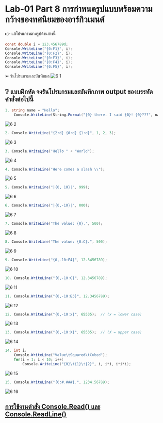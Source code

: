 # Lab-01  Part 8  การกำหนดรูปแบบพร้อมความกว้างของทศนิยมของอาร์กิวเมนต์

👉 แก้โปรแกรมตามรูปด้านล่างนี้
```csharp
const double i = 123.456789d;
Console.WriteLine("{0:F1}", i);
Console.WriteLine("{0:F2}", i);
Console.WriteLine("{0:F3}", i);
Console.WriteLine("{0:F4}", i);
Console.WriteLine("{0:F5}", i);
```
➢ รันโปรแกรมและบันทึกผล
![6 1](https://github.com/VisawaPRO/03376836-OOP-2566-Lab-01/assets/144195555/bf93ce83-79d4-46b5-83f7-9f9107a3ddc5)


## ❔ แบบฝึกหัด จงรันโปรแกรมและบันทึกภาพ output ของบรรทัดคำสั่งต่อไปนี้

``` csharp
1. string name = "Hello";
    Console.WriteLine(String.Format("{0} there. I said {0}! {0}???", name));
```
![6 2](https://github.com/VisawaPRO/03376836-OOP-2566-Lab-01/assets/144195555/b167a8b6-a3ec-45be-9cd9-de0641a35b98)

``` csharp
2. Console.WriteLine("{2:d} {0:d} {1:d}", 1, 2, 3);
```
![6 3](https://github.com/VisawaPRO/03376836-OOP-2566-Lab-01/assets/144195555/ba6ae179-9b7e-4ea8-840b-c61f25efed8c)

``` csharp
3. Console.WriteLine("Hello " + "World");
```
![6 4](https://github.com/VisawaPRO/03376836-OOP-2566-Lab-01/assets/144195555/b8bf7116-0658-408c-b13d-0e743ca366c6)

``` csharp
4. Console.WriteLine("Here comes a slash \\");
```
![6 5](https://github.com/VisawaPRO/03376836-OOP-2566-Lab-01/assets/144195555/81b30b6d-a384-42c7-85a8-77d8677ab5ef)

``` csharp
5. Console.WriteLine("|{0, 10}|", 999);
```
![6 6](https://github.com/VisawaPRO/03376836-OOP-2566-Lab-01/assets/144195555/26399bb9-d2c5-4d2d-8cd4-4f66f60395ad)

``` csharp
6. Console.WriteLine("|{0,-10}|", 000);
```
![6 7](https://github.com/VisawaPRO/03376836-OOP-2566-Lab-01/assets/144195555/c3f3fea6-ef8c-42ff-92f7-b13b502235f6)

``` csharp
7. Console.WriteLine("The value: {0}.", 500);
```
![6 8](https://github.com/VisawaPRO/03376836-OOP-2566-Lab-01/assets/144195555/fe7fecb2-8413-4256-b701-2f50ab3a9776)

``` csharp
8. Console.WriteLine("The value: {0:C}.", 500);
```
![6 9](https://github.com/VisawaPRO/03376836-OOP-2566-Lab-01/assets/144195555/ac84259f-bdc1-4ac1-8862-ca3ef7401a1b)

``` csharp
9. Console.WriteLine("{0,-10:F4}", 12.3456789);
```
![6 10](https://github.com/VisawaPRO/03376836-OOP-2566-Lab-01/assets/144195555/d97020a1-c64b-4381-86bc-81ac4ac59b66)

``` csharp
10. Console.WriteLine("{0,-10:C}", 12.3456789);
```
![6 11](https://github.com/VisawaPRO/03376836-OOP-2566-Lab-01/assets/144195555/ad81ea6f-1dd5-4ec0-ab99-e6a0163e5db9)

``` csharp
11. Console.WriteLine("{0,-10:E3}", 12.3456789);
```
![6 12](https://github.com/VisawaPRO/03376836-OOP-2566-Lab-01/assets/144195555/44a3412e-f2ad-43cb-b86b-bb6f809b5a00)

``` csharp
12. Console.WriteLine("{0,-10:x}", 65535);  // (x = lower case)
```
![6 13](https://github.com/VisawaPRO/03376836-OOP-2566-Lab-01/assets/144195555/0f292cc7-61e6-4b4b-b71e-8c97b080ab60)

``` csharp
13. Console.WriteLine("{0,-10:X}", 65535);  // (X = upper case)
```
![6 14](https://github.com/VisawaPRO/03376836-OOP-2566-Lab-01/assets/144195555/7327c530-512e-4ec1-95f1-0c352554a216)

``` csharp
14. int i;
    Console.WriteLine("Value\tSquared\tCubed");
    for(i = 1; i < 10; i++)
        Console.WriteLine("{0}\t{1}\t{2}", i, i*i, i*i*i);
```
![6 15](https://github.com/VisawaPRO/03376836-OOP-2566-Lab-01/assets/144195555/602bfe29-d1a2-48a7-be75-938b0f5332bf)

``` csharp
15. Console.WriteLine("{0:#.###}.", 1234.56789);
```
![6 16](https://github.com/VisawaPRO/03376836-OOP-2566-Lab-01/assets/144195555/224dbd06-7202-4d9d-8bd0-700aec7ff89a)



## [การใช้งานคำสั่ง Console.Read() และ Console.ReadLine()](./Lab-01-part-9-12.md)
